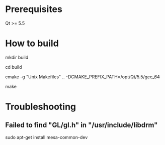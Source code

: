 # Prerequisites
Qt >= 5.5

# How to build
mkdir build

cd build

cmake -g "Unix Makefiles" .. -DCMAKE_PREFIX_PATH=/opt/Qt/5.5/gcc_64

make

# Troubleshooting
## Failed to find "GL/gl.h" in "/usr/include/libdrm"
sudo apt-get install mesa-common-dev